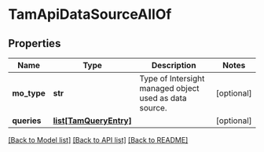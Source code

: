 # TamApiDataSourceAllOf

## Properties
Name | Type | Description | Notes
------------ | ------------- | ------------- | -------------
**mo_type** | **str** | Type of Intersight managed object used as data source.   | [optional] 
**queries** | [**list[TamQueryEntry]**](TamQueryEntry.md) |  | [optional] 

[[Back to Model list]](../README.md#documentation-for-models) [[Back to API list]](../README.md#documentation-for-api-endpoints) [[Back to README]](../README.md)


